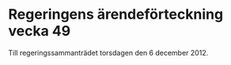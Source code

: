 # Regeringens ärendeförteckning vecka 49

Till regeringssammanträdet torsdagen den 6 december 2012\.
